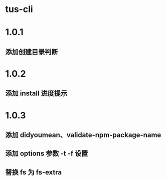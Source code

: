 # tus-cli

# 1.0.1

## 添加创建目录判断

# 1.0.2

## 添加 install 进度提示

# 1.0.3

## 添加 didyoumean、validate-npm-package-name

## 添加 options 参数 -t -f 设置

## 替换 fs 为 fs-extra
